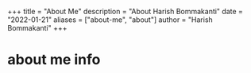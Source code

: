 +++
title = "About Me"
description = "About Harish Bommakanti"
date = "2022-01-21"
aliases = ["about-me", "about"]
author = "Harish Bommakanti"
+++

# about me info
